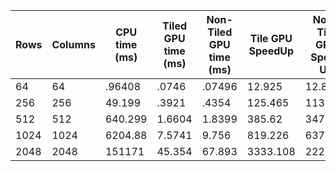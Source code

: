 | Rows | Columns | CPU time (ms) | Tiled GPU time (ms) | Non-Tiled GPU time (ms) | Tile GPU SpeedUp | Non-Tile GPU Speed Up| Memory Transfer (ms) |
|------|---------|---------------|---------------------|-------------------------|------------------|----------------------|----------------------|
|64|64|.96408|.0746 |.07496| 12.925| 12.86|.0434|
|256|256|49.199|.3921|.4354| 125.465 |113.01| .32006 |
|512|512|640.299|1.6604 |1.8399| 385.62|347.998|1.188|
|1024|1024|6204.88| 7.5741|9.756|819.226|637.32|4.113|
|2048|2048|151171|45.354|67.893|3333.108|2226.62|18.2926|


